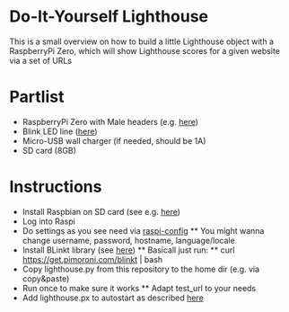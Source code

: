 # Do-It-Yourself Lighthouse

This is a small overview on how to build a little Lighthouse object with a RaspberryPi Zero, which will show Lighthouse scores for a given website via a set of URLs

# Partlist
* RaspberryPi Zero with Male headers (e.g. [here](https://shop.pimoroni.com/products/raspberry-pi-zero-wh-with-pre-soldered-header))
* Blink LED line ([here](https://shop.pimoroni.com/products/blinkt))
* Micro-USB wall charger (if needed, should be 1A)
* SD card (8GB)


# Instructions
* Install Raspbian on SD card (see e.g. [here](https://thepi.io/how-to-install-raspbian-on-the-raspberry-pi/))
* Log into Raspi
* Do settings as you see need via [raspi-config](https://www.raspberrypi.org/documentation/configuration/raspi-config.md)
** You might wanna change username, password, hostname, language/locale
* Install BLinkt library (see [here](https://github.com/pimoroni/blinkt))
** Basicall just run: 
** curl https://get.pimoroni.com/blinkt | bash
* Copy lighthouse.py from this repository to the home dir (e.g. via copy&paste)
* Run once to make sure it works
** Adapt test_url to your needs
* Add lighthouse.px to autostart as described [here](https://stackoverflow.com/questions/24875955/autostart-on-raspberry-pi)
